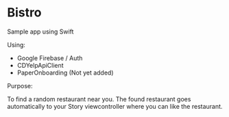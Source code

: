 # Bistro

Sample app using Swift

Using: 
 - Google Firebase / Auth
 - CDYelpApiClient
 - PaperOnboarding (Not yet added)
 
Purpose: 

To find a random restaurant near you. The found restaurant goes automatically to your Story viewcontroller where you can like the restaurant.
